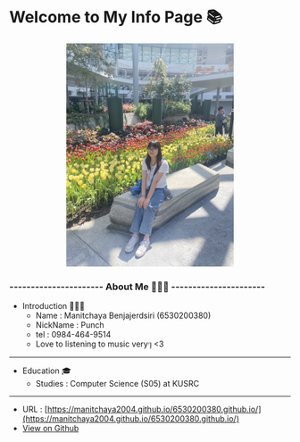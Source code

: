 # Welcome to My Info Page 📚 
<div style="text-align: center;">
 <img src="IMG_5122.jpeg" alt="punch" width="300" />
</div>
 <h3>---------------------- About Me 💁🏻‍♀️ ----------------------</h3>


- Introduction 👩🏻‍💻
  - Name : Manitchaya Benjajerdsiri (6530200380)
  - NickName : Punch
  - tel : 0984-464-9514
  - Love to listening to music veryๆ <3

----------------------------------------------------------------------

- Education 🎓
  - Studies : Computer Science (S05) at KUSRC
  
-----------------------------------------------------------------------

- URL : [https://manitchaya2004.github.io/6530200380.github.io/](https://manitchaya2004.github.io/6530200380.github.io/)
- [View on Github](https://github.com/manitchaya2004/6530200380.github.io)
